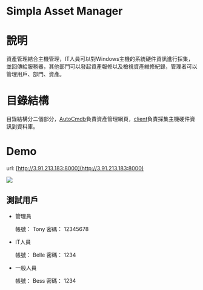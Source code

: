 Simpla Asset Manager
===

# 說明

資產管理結合主機管理，IT人員可以對Windows主機的系統硬件資訊進行採集，並回傳給服務器，其他部門可以發起資產報修以及檢視資產維修紀錄，管理者可以管理用戶、部門、資產。

# 目錄結構

目錄結構分二個部分，[AutoCmdb]()負責資產管理網頁，[client]()負責採集主機硬件資訊到資料庫。

# Demo

url: [http://3.91.213.183:8000](http://3.91.213.183:8000)

![](https://i.imgur.com/uEP0Mbj.png)

## 測試用戶

- 管理員

    帳號： Tony
    密碼： 12345678

- IT人員
    
    帳號： Belle
    密碼： 1234

- 一般人員

    帳號： Bess
    密碼： 1234

    



